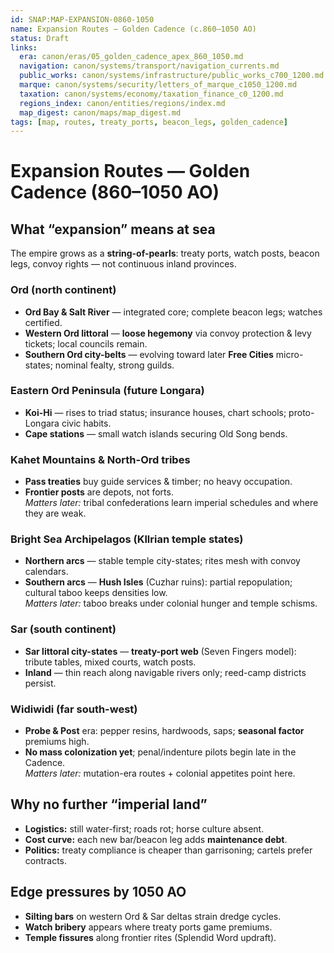 ```yaml
---
id: SNAP:MAP-EXPANSION-0860-1050
name: Expansion Routes — Golden Cadence (c.860–1050 AO)
status: Draft
links:
  era: canon/eras/05_golden_cadence_apex_860_1050.md
  navigation: canon/systems/transport/navigation_currents.md
  public_works: canon/systems/infrastructure/public_works_c700_1200.md
  marque: canon/systems/security/letters_of_marque_c1050_1200.md
  taxation: canon/systems/economy/taxation_finance_c0_1200.md
  regions_index: canon/entities/regions/index.md
  map_digest: canon/maps/map_digest.md
tags: [map, routes, treaty_ports, beacon_legs, golden_cadence]
---
```


# Expansion Routes — Golden Cadence (860–1050 AO)

## What “expansion” means at sea
The empire grows as a **string-of-pearls**: treaty ports, watch posts, beacon legs, convoy rights — not continuous inland provinces.

### Ord (north continent)
- **Ord Bay & Salt River** — integrated core; complete beacon legs; watches certified.  
- **Western Ord littoral** — **loose hegemony** via convoy protection & levy tickets; local councils remain.  
- **Southern Ord city-belts** — evolving toward later **Free Cities** micro-states; nominal fealty, strong guilds.

### Eastern Ord Peninsula (future Longara)
- **Koi-Hi** — rises to triad status; insurance houses, chart schools; proto-Longara civic habits.  
- **Cape stations** — small watch islands securing Old Song bends.

### Kahet Mountains & North-Ord tribes
- **Pass treaties** buy guide services & timber; no heavy occupation.  
- **Frontier posts** are depots, not forts.  
  *Matters later:* tribal confederations learn imperial schedules and where they are weak.

### Bright Sea Archipelagos (Kllrian temple states)
- **Northern arcs** — stable temple city-states; rites mesh with convoy calendars.  
- **Southern arcs** — **Hush Isles** (Cuzhar ruins): partial repopulation; cultural taboo keeps densities low.  
  *Matters later:* taboo breaks under colonial hunger and temple schisms.

### Sar (south continent)
- **Sar littoral city-states** — **treaty-port web** (Seven Fingers model): tribute tables, mixed courts, watch posts.  
- **Inland** — thin reach along navigable rivers only; reed-camp districts persist.

### Widiwidi (far south-west)
- **Probe & Post** era: pepper resins, hardwoods, saps; **seasonal factor** premiums high.  
- **No mass colonization yet**; penal/indenture pilots begin late in the Cadence.  
  *Matters later:* mutation-era routes + colonial appetites point here.

## Why no further “imperial land”
- **Logistics:** still water-first; roads rot; horse culture absent.  
- **Cost curve:** each new bar/beacon leg adds **maintenance debt**.  
- **Politics:** treaty compliance is cheaper than garrisoning; cartels prefer contracts.

## Edge pressures by 1050 AO
- **Silting bars** on western Ord & Sar deltas strain dredge cycles.  
- **Watch bribery** appears where treaty ports game premiums.  
- **Temple fissures** along frontier rites (Splendid Word updraft).

